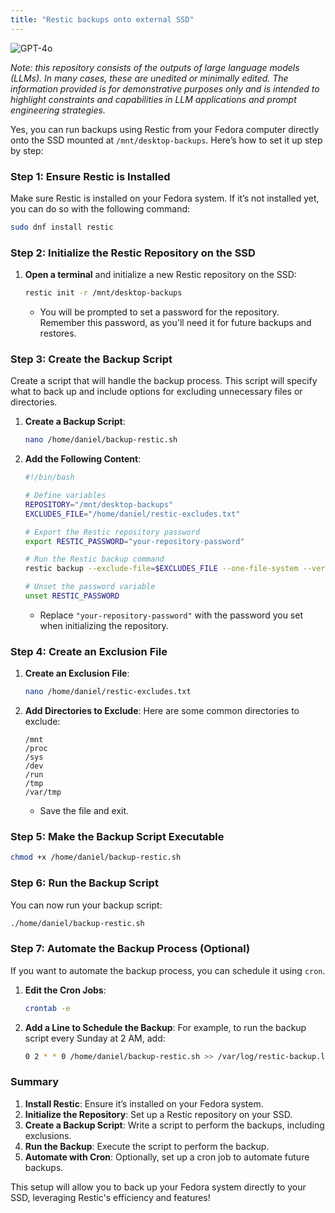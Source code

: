 ```yaml
---
title: "Restic backups onto external SSD"
---
```

![GPT-4o](https://img.shields.io/badge/GPT--4o-3333FF?style=for-the-badge&logo=openai&logoColor=white)



*Note: this repository consists of the outputs of large language models (LLMs). In many cases, these are unedited or minimally edited. The information provided is for demonstrative purposes only and is intended to highlight constraints and capabilities in LLM applications and prompt engineering strategies.*


Yes, you can run backups using Restic from your Fedora computer directly onto the SSD mounted at `/mnt/desktop-backups`. Here’s how to set it up step by step:

### Step 1: Ensure Restic is Installed
Make sure Restic is installed on your Fedora system. If it’s not installed yet, you can do so with the following command:

```bash
sudo dnf install restic
```

### Step 2: Initialize the Restic Repository on the SSD
1. **Open a terminal** and initialize a new Restic repository on the SSD:
   ```bash
   restic init -r /mnt/desktop-backups
   ```
   - You will be prompted to set a password for the repository. Remember this password, as you'll need it for future backups and restores.

### Step 3: Create the Backup Script
Create a script that will handle the backup process. This script will specify what to back up and include options for excluding unnecessary files or directories.

1. **Create a Backup Script**:
   ```bash
   nano /home/daniel/backup-restic.sh
   ```

2. **Add the Following Content**:
   ```bash
   #!/bin/bash

   # Define variables
   REPOSITORY="/mnt/desktop-backups"
   EXCLUDES_FILE="/home/daniel/restic-excludes.txt"

   # Export the Restic repository password
   export RESTIC_PASSWORD="your-repository-password"

   # Run the Restic backup command
   restic backup --exclude-file=$EXCLUDES_FILE --one-file-system --verbose --progress -r $REPOSITORY /

   # Unset the password variable
   unset RESTIC_PASSWORD
   ```

   - Replace `"your-repository-password"` with the password you set when initializing the repository.

### Step 4: Create an Exclusion File
1. **Create an Exclusion File**:
   ```bash
   nano /home/daniel/restic-excludes.txt
   ```

2. **Add Directories to Exclude**:
   Here are some common directories to exclude:
   ```
   /mnt
   /proc
   /sys
   /dev
   /run
   /tmp
   /var/tmp
   ```
   - Save the file and exit.

### Step 5: Make the Backup Script Executable
```bash
chmod +x /home/daniel/backup-restic.sh
```

### Step 6: Run the Backup Script
You can now run your backup script:

```bash
./home/daniel/backup-restic.sh
```

### Step 7: Automate the Backup Process (Optional)
If you want to automate the backup process, you can schedule it using `cron`.

1. **Edit the Cron Jobs**:
   ```bash
   crontab -e
   ```

2. **Add a Line to Schedule the Backup**:
   For example, to run the backup script every Sunday at 2 AM, add:
   ```bash
   0 2 * * 0 /home/daniel/backup-restic.sh >> /var/log/restic-backup.log 2>&1
   ```

### Summary
1. **Install Restic**: Ensure it’s installed on your Fedora system.
2. **Initialize the Repository**: Set up a Restic repository on your SSD.
3. **Create a Backup Script**: Write a script to perform the backups, including exclusions.
4. **Run the Backup**: Execute the script to perform the backup.
5. **Automate with Cron**: Optionally, set up a cron job to automate future backups.

This setup will allow you to back up your Fedora system directly to your SSD, leveraging Restic's efficiency and features!